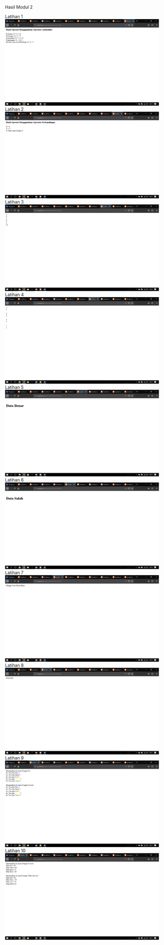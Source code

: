 Hasil Modul 2

Latihan 1
![alt text](https://raw.githubusercontent.com/ArdiArya/Modul-2-PHP/master/Screenshot%20(130).png)
Latihan 2
![alt text](https://raw.githubusercontent.com/ArdiArya/Modul-2-PHP/master/Screenshot%20(131).png)
Latihan 3
![alt text](https://raw.githubusercontent.com/ArdiArya/Modul-2-PHP/master/Screenshot%20(132).png)
Latihan 4
![alt text](https://raw.githubusercontent.com/ArdiArya/Modul-2-PHP/master/Screenshot%20(133).png)
Latihan 5
![alt text](https://raw.githubusercontent.com/ArdiArya/Modul-2-PHP/master/Screenshot%20(134).png)
Latihan 6
![alt text](https://raw.githubusercontent.com/ArdiArya/Modul-2-PHP/master/Screenshot%20(135).png)
Latihan 7
![alt text](https://raw.githubusercontent.com/ArdiArya/Modul-2-PHP/master/Screenshot%20(136).png)
Latihan 8
![alt text](https://raw.githubusercontent.com/ArdiArya/Modul-2-PHP/master/Screenshot%20(137).png)
Latihan 9
![alt text](https://raw.githubusercontent.com/ArdiArya/Modul-2-PHP/master/Screenshot%20(138).png)
Latihan 10
![alt text](https://raw.githubusercontent.com/ArdiArya/Modul-2-PHP/master/Screenshot%20(139).png)
